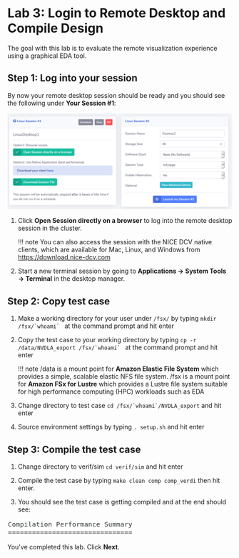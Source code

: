 # Lab 3: Login to Remote Desktop and Compile Design

The goal with this lab is to evaluate the remote visualization experience using a graphical EDA tool.

## Step 1: Log into your session

By now your remote desktop session should be ready and you should see the following under **Your Session #1**:

![](../imgs/access-3.png)

1. Click **Open Session directly on a browser** to log into the remote desktop session in the cluster.

    !!! note
        You can also access the session with the NICE DCV native clients, which are available for Mac, Linux, and Windows from https://download.nice-dcv.com

1. Start a new terminal session by going to **Applications → System Tools → Terminal** in the desktop manager.

## Step 2: Copy test case

1. Make a working directory for your user under `/fsx/` by typing ``mkdir /fsx/`whoami` `` at the command prompt and hit enter

1. Copy the test case to your working directory by typing ``cp -r /data/NVDLA_export /fsx/`whoami` `` at the command prompt and hit enter

    !!! note
        /data is a mount point for **Amazon Elastic File System** which provides a simple, scalable elastic NFS file system. /fsx is a mount point for **Amazon FSx for Lustre** which provides a Lustre file system suitable for high performance computing (HPC) workloads such as EDA

1. Change directory to test case ``cd /fsx/`whoami`/NVDLA_export`` and hit enter
1. Source environment settings by typing `. setup.sh` and hit enter 


## Step 3: Compile the test case
 
1.  Change directory to verif/sim `cd verif/sim` and hit enter

1. Compile the test case by typing `make clean comp comp_verdi` then hit enter.

1. You should see the test case is getting compiled and at the end should see: 

![](../imgs/compilation-performance-summary.png)

You've completed this lab. Click **Next**.
